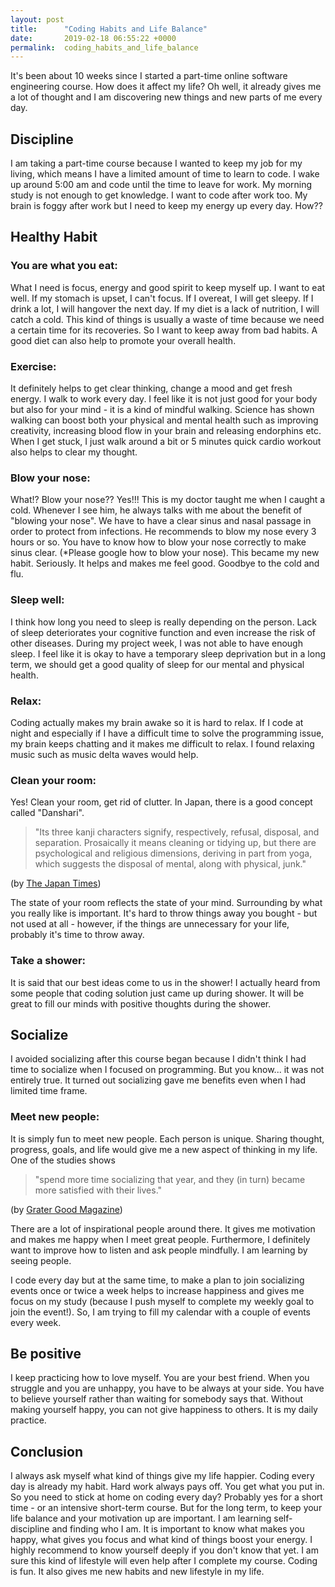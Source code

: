 ```yaml
---
layout: post
title:      "Coding Habits and Life Balance"
date:       2019-02-18 06:55:22 +0000
permalink:  coding_habits_and_life_balance
---
```



It's been about 10 weeks since I started a part-time online software engineering course. How does it affect my life?
Oh well, it already gives me a lot of thought and I am discovering new things and new parts of me every day.

## Discipline
I am taking a part-time course because I wanted to keep my job for my living, which means I have a limited amount of time to learn to code. I wake up around 5:00 am and code until the time to leave for work. My morning study is not enough to get knowledge.  I want to code after work too. My brain is foggy after work but I need to keep my energy up every day. How??

## Healthy Habit
### You are what you eat:
What I need is focus, energy and good spirit to keep myself up. I want to eat well. If my stomach is upset, I can't focus. If I overeat, I will get sleepy. If I drink a lot, I will hangover the next day. If my diet is a lack of nutrition, I will catch a cold. This kind of things is usually a waste of time because we need a certain time for its recoveries. So I want to keep away from bad habits. A good diet can also help to promote your overall health.

### Exercise:
It definitely helps to get clear thinking, change a mood and get fresh energy. I walk to work every day. I feel like it is not just good for your body but also for your mind - it is a kind of mindful walking. Science has shown walking can boost both your physical and mental health such as improving creativity, increasing blood flow in your brain and releasing endorphins etc. When I get stuck, I just walk around a bit or 5 minutes quick cardio workout also helps to clear my thought.

### Blow your nose:
What!? Blow your nose?? Yes!!! This is my doctor taught me when I caught a cold. Whenever I see him, he always talks with me about the benefit of "blowing your nose". We have to have a clear sinus and nasal passage in order to protect from infections. He recommends to blow my nose every 3 hours or so. You have to know how to blow your nose correctly to make sinus clear. (*Please google how to blow your nose). This became my new habit. Seriously. It helps and makes me feel good. Goodbye to the cold and flu.

### Sleep well:
I think how long you need to sleep is really depending on the person. Lack of sleep deteriorates your cognitive function and even increase the risk of other diseases. During my project week, I was not able to have enough sleep. I feel like it is okay to have a temporary sleep deprivation but in a long term, we should get a good quality of sleep for our mental and physical health.

### Relax:
Coding actually makes my brain awake so it is hard to relax. If I code at night and especially if I have a difficult time to solve the programming issue, my brain keeps chatting and it makes me difficult to relax. I found relaxing music such as music delta waves would help.

### Clean your room:
Yes! Clean your room, get rid of clutter.
In Japan, there is a good concept called  "Danshari".
> "Its three kanji characters signify, respectively, refusal, disposal, and separation. Prosaically it means cleaning or tidying up, but there are psychological and religious dimensions, deriving in part from yoga, which suggests the disposal of mental, along with physical, junk."

(by [The Japan Times](https://www.japantimes.co.jp/news/2011/02/27/national/media-national/ditching-materialism-for-the-simple-life/#.XGm1As9KjoA))


The state of your room reflects the state of your mind. Surrounding by what you really like is important. It's hard to throw things away you bought - but not used at all - however, if the things are unnecessary for your life, probably it's time to throw away.   

### Take a shower:
It is said that our best ideas come to us in the shower! I actually heard from some people that coding solution just came up during shower. It will be great to fill our minds with positive thoughts during the shower.

## Socialize
I avoided socializing after this course began because I didn't think I had time to socialize when I focused on programming. But you know... it was not entirely true. It turned out socializing gave me benefits even when I had limited time frame.

### Meet new people:
It is simply fun to meet new people. Each person is unique. Sharing thought, progress, goals, and life would give me a new aspect of thinking in my life. One of the studies shows

> "spend more time socializing that year, and they (in turn) became more satisfied with their lives."

(by [Grater Good Magazine](https://greatergood.berkeley.edu/article/item/is_social_connection_the_best_path_to_happiness))

There are a lot of inspirational people around there. It gives me motivation and makes me happy when I meet great people. Furthermore, I definitely want to improve how to listen and ask people mindfully. I am learning by seeing people.

I code every day but at the same time, to make a plan to join socializing events once or twice a week helps to increase happiness and gives me focus on my study (because I push myself to complete my weekly goal to join the event!). So, I am trying to fill my calendar with a couple of events every week.

## Be positive
I keep practicing how to love myself. You are your best friend. When you struggle and you are unhappy, you have to be always at your side. You have to believe yourself rather than waiting for somebody says that. Without making yourself happy, you can not give happiness to others. It is my daily practice.

## Conclusion
I always ask myself what kind of things give my life happier. Coding every day is already my habit. Hard work always pays off. You get what you put in. So you need to stick at home on coding every day? Probably yes for a short time - or an intensive short-term course. But for the long term, to keep your life balance and your motivation up are important.  I am learning self-discipline and finding who I am. It is important to know what makes you happy, what gives you focus and what kind of things boost your energy.  I highly recommend to know yourself deeply if you don't know that yet. I am sure this kind of lifestyle will even help after I complete my course. Coding is fun. It also gives me new habits and new lifestyle in my life.
